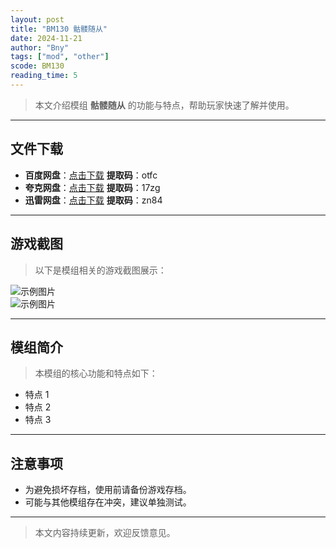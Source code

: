 ```yaml
---
layout: post
title: "BM130 骷髅随从"
date: 2024-11-21
author: "Bny"
tags: ["mod", "other"]
scode: BM130
reading_time: 5
---
```


> 本文介绍模组 **骷髅随从** 的功能与特点，帮助玩家快速了解并使用。

---





## 文件下载
- **百度网盘**：[点击下载](https://pan.baidu.com/s/16Uf3YtXrT0E4I1NhV69Hpg?pwd=otfc)  **提取码**：otfc  
- **夸克网盘**：[点击下载](https://pan.quark.cn/s/9aea43f72e1e?pwd=17zg)  **提取码**：17zg  
- **迅雷网盘**：[点击下载](https://pan.xunlei.com/s/VOCCbf6wYFm0kbgZrla5Hf3NA1?pwd=zn84)  **提取码**：zn84  

---

## 游戏截图
> 以下是模组相关的游戏截图展示：

![示例图片](https://example.com/screenshot1.jpg)  
![示例图片](https://example.com/screenshot2.jpg)

---

## 模组简介
> 本模组的核心功能和特点如下：
- 特点 1
- 特点 2
- 特点 3

---

## 注意事项
- 为避免损坏存档，使用前请备份游戏存档。
- 可能与其他模组存在冲突，建议单独测试。

---

> 本文内容持续更新，欢迎反馈意见。
